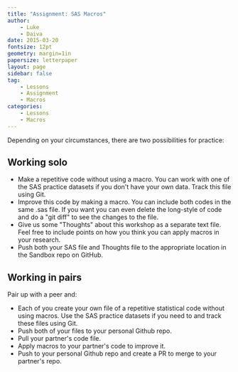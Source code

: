 ```yaml
---
title: "Assignment: SAS Macros"
author:
    - Luke
    - Daiva
date: 2015-03-20
fontsize: 12pt
geometry: margin=1in
papersize: letterpaper
layout: page
sidebar: false
tag:
    - Lessons
    - Assignment
    - Macros
categories:
    - Lessons
    - Macros
---
```


Depending on your circumstances, there are two possibilities for practice:

## Working solo ##

* Make a repetitive code without using a macro. You can work with one of the SAS practice datasets if you don't have your own data. Track this file using Git.
* Improve this code by making a macro. You can include both codes in the same .sas file. If you want you can even delete the long-style of code and do a "git diff" to see the changes to the file.
* Give us some "Thoughts" about this workshop as a separate text file. Feel free to include points on how you think you can apply macros in your research.
* Push both your SAS file and Thoughts file to the appropriate location in the Sandbox repo on GitHub. 


## Working in pairs ##

Pair up with a peer and:

* Each of you create your own file of a repetitive statistical code without using macros. Use the SAS practice datasets if you need to and track these files using Git.
* Push both of your files to your personal Github repo.
* Pull your partner's code file.
* Apply macros to your partner's code to improve it.
* Push to your personal Github repo and create a PR to merge to your partner's repo.
